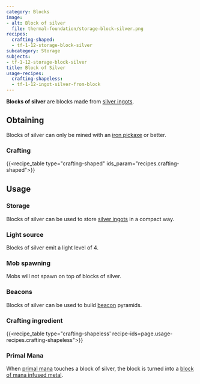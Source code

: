 ```yaml
---
category: Blocks
image:
- alt: Block of silver
  file: thermal-foundation/storage-block-silver.png
recipes:
  crafting-shaped:
  - tf-1-12-storage-block-silver
subcategory: Storage
subjects:
- tf-1-12-storage-block-silver
title: Block of Silver
usage-recipes:
  crafting-shapeless:
  - tf-1-12-ingot-silver-from-block
---
```


**Blocks of silver** are blocks made from [silver ingots](../silver-ingot/).


Obtaining
---------

Blocks of silver can only be mined with an [iron
pickaxe](https://minecraft.gamepedia.com/Pickaxe) or better.

### Crafting
{{<recipe_table type="crafting-shaped" ids_param="recipes.crafting-shaped">}}


Usage
-----

### Storage
Blocks of silver can be used to store [silver ingots](../silver-ingot/) in a
compact way.

### Light source
Blocks of silver emit a light level of 4.

### Mob spawning
Mobs will not spawn on top of blocks of silver.

### Beacons
Blocks of silver can be used to build
[beacon](https://minecraft.gamepedia.com/Beacon) pyramids.

### Crafting ingredient
{{<recipe_table type="crafting-shapeless' recipe-ids=page.usage-recipes.crafting-shapeless">}}

### Primal Mana
When [primal mana](../primal-mana/) touches a block of silver, the block is
turned into a [block of mana infused metal](../block-of-mana-infused-metal/).
